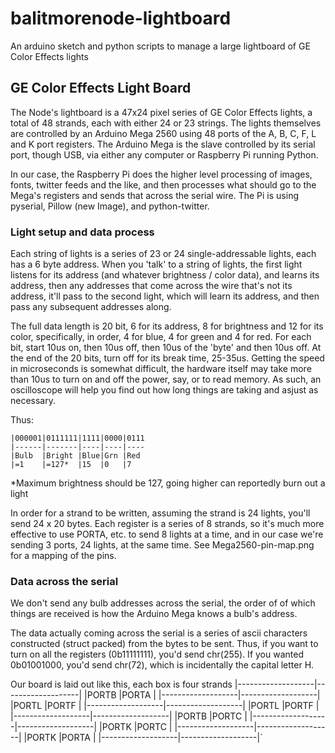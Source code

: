 balitmorenode-lightboard
========================

An arduino sketch and python scripts to manage a large lightboard of GE Color Effects lights

GE Color Effects Light Board
----------------------------

The Node's lightboard is a 47x24 pixel series of GE Color Effects lights, a total of 48 strands,
each with either 24 or 23 strings.  The lights themselves are controlled by an Arduino Mega 2560
using 48 ports of the A, B, C, F, L and K port registers.  The Arduino Mega is the slave controlled by
its serial port, though USB, via either any computer or Raspberry Pi running Python.

In our case, the Raspberry Pi does the higher level processing of images, fonts, twitter feeds
and the like, and then processes what should go to the Mega's registers and sends that across the
serial wire.  The Pi is using pyserial, Pillow (new Image), and python-twitter.

### Light setup and data process ###

Each string of lights is a series of 23 or 24 single-addressable lights, each has a 6 byte address.
When you 'talk' to a string of lights, the first light listens for its address (and whatever
brightness / color data), and learns its address, then any addresses that come across the wire that's
not its address, it'll pass to the second light, which will learn its address, and then pass any
subsequent addresses along.

The full data length is 20 bit, 6 for its address, 8 for brightness and 12 for its color, specifically,
in order, 4 for blue, 4 for green and 4 for red.  For each bit, start 10us on, then 10us off, then
10us of the 'byte' and then 10us off. At the end of the 20 bits, turn off for its break time, 25-35us.
Getting the speed in microseconds is somewhat difficult, the hardware itself may take more than 10us
to turn on and off the power, say, or to read memory.  As such, an oscilloscope will help you find out
how long things are taking and asjust as necessary.

Thus:


    |000001|0111111|1111|0000|0111
    |------|-------|----|----|----
    |Bulb  |Bright |Blue|Grn |Red
    |=1    |=127*  |15  |0   |7


*Maximum brightness should be 127, going higher can reportedly burn out a light

In order for a strand to be written, assuming the strand is 24 lights, you'll send 24 x 20 bytes. Each
register is a series of 8 strands, so it's much more effective to use PORTA, etc. to send 8 lights at
a time, and in our case we're sending 3 ports, 24 lights, at the same time.  See Mega2560-pin-map.png
for a mapping of the pins.

### Data across the serial ###

We don't send any bulb addresses across the serial, the order of of which things are received is how
the Arduino Mega knows a bulb's address.

The data actually coming across the serial is a series of ascii characters constructed (struct packed) from
the bytes to be sent.  Thus, if you want to turn on all the registers (0b11111111), you'd send chr(255).
If you wanted 0b01001000, you'd send chr(72), which is incidentally the capital letter H.

Our board is laid out like this, each box is four strands
    |-------------------|-------------------|
    |PORTB              |PORTA              |
    |-------------------|-------------------|
    |PORTL              |PORTF              |
    |-------------------|-------------------|
    |PORTL              |PORTF              |
    |-------------------|-------------------|
    |PORTB              |PORTC              |
    |-------------------|-------------------|
    |PORTK              |PORTC              |
    |-------------------|-------------------|
    |PORTK              |PORTA              |
    |-------------------|-------------------|`
